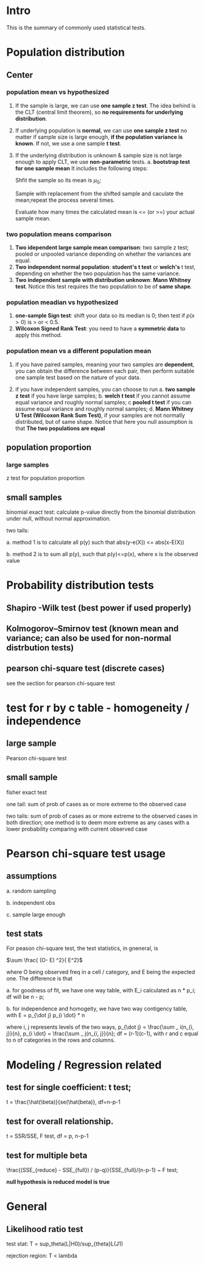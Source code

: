 # Intro
This is the summary of commonly used statistical tests.

# Population distribution
## Center

### population mean vs hypothesized
1. If the sample is large, we can use **one sample z test**. The idea
behind is the CLT (central limit theorem), so **no requirements for underlying distribution**.
2. If underlying population is **normal**, we can use **one sample z test** no matter if sample size is large enough, **if the population variance is known**. If not, we use a one sample **t test**.
3. If the underlying distribution is unknown & sample size is not large enough to apply CLT, we use **non-parametric** tests.
a. **bootstrap test for one sample mean**
It includes the following steps:

      Shfit the sample so its mean is $\mu_0$;
      
      Sample with replacement from the shifted sample and caculate the mean;repeat the process several times.
      
      Evaluate how many times the calculated mean is <= (or >=) your actual sample mean.
### two population means comparison
1. **Two idependent large sample mean comparison**: two sample z test; pooled or unpooled variance depending on whether the variances are equal.
2. **Two independent normal population**: **student's t test** or **welch's** t test, depending on whether the two population has the same variance.
3. **Two independent sample with distribution unknown**: **Mann Whitney test**. Notice this test requires the two population to be of **same shape**. 
### population meadian vs hypothesized 
1. **one-sample Sign test**: shift your data so its median is $0$; then test if $p(x > 0)$ is > or < 0.5.
2. **Wilcoxon Signed Rank Test**: you need to have a **symmetric data** to apply this method. 
      
### population mean vs a different population mean
1. if you have paired samples, meaning your two samples are **dependent**, you can obtain the 
difference between each pair, then perform suitable one sample test based on the nature of your data.

2. if you have independent samples, you can choose to run a. **two sample z test** if you have large samples; b. **welch t test** if you cannot assume equal variance and roughly normal samples; c **pooled t test** if you can assume equal variance and roughly normal samples; d. **Mann Whitney U Test (Wilcoxon Rank Sum Test)**, if your samples are not normally distributed, but of same shape. Notice that here you null assumption is that **The two populations are equal**


## population proportion

### large samples 
z test for population proportion

## small samples
binomial exact test: calculate p-value directly from the binomial distribution under null, without
normal approximation.

two tails: 

a. method 1 is to calculate all p(y) such that abs(y-e(X)) <= abs(x-E(X))

b. method 2 is to sum all p(y), such that p(y)<=p(x), where x is the observed value

# Probability distribution tests

## Shapiro -Wilk test (best power if used properly)

## Kolmogorov–Smirnov test (known mean and variance; can also be used for non-normal distrbution tests)

## pearson chi-square test (discrete cases)
see the section for pearson chi-square test

# test for r by c table - homogeneity / independence

## large sample
Pearson chi-square test

## small sample
fisher exact test

one tail: sum of prob of cases as or more extreme to the observed case

two tails: sum of prob of cases as or more extreme to the observed cases in both 
direction; one method is to deem more extreme as any cases with a lower probability
comparing with current observed case


# Pearson chi-square test usage

## assumptions

a. random sampling

b. independent obs

c. sample large enough 

## test stats
For peason chi-square test, the test statistics, in gneneral, is 

$\sum \frac{ (O- E) ^2}{ E^2}$

where O being observed freq in a cell / category, and E being the expected one. The difference is that

a. for goodness of fit, we have one way table, with E_i calculated as n * p_i; df will be n - p;

b. for independence and homogeity, we have two way contigency table, with E = p_{\dot j} p_{i \dot} * n

where i, j represents levels of the two ways, p_{\dot j} = \frac{\sum _ i(n_{i, j}}{n},
p_{i \dot} = \frac{\sum _ j(n_{i, j}}{n}; df = (r-1)(c-1), with r and c equal to n of categories
in the rows and columns.




# Modeling / Regression related

## test for single coefficient: t test; 
t = \frac{\hat(\beta)}{se(\hat(beta)}, df=n-p-1

## test for overall relationship.

t = SSR/SSE, F test, df = p, n-p-1

## test for multiple beta 

\frac{(SSE_{reduce} - SSE_{full}) / (p-q)}{SSE_{full}/(n-p-1} ~ F test;

**null hypothesis is reduced model is true**


# General
## Likelihood ratio test

test stat: T = sup_theta(L|H0)/sup_{theta}L(J1) 

rejection region: T < lambda

